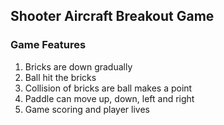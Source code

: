 <h2>Shooter Aircraft Breakout Game </h2>
<h3>Game Features</h3>
<ol>
<li>Bricks are down gradually</li>
<li>Ball hit the bricks</li>
<li>Collision of bricks are ball makes a point</li>
<li>Paddle can move up, down, left and right</li>
<li>Game scoring and player lives</li>
</ol>



